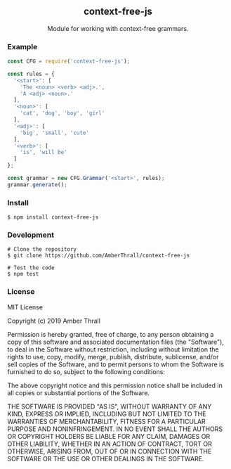 <h2 align="center">
  context-free-js
</h2>
<p align="center">
  Module for working with context-free grammars.
</p>

### Example

  ```js
  const CFG = require('context-free-js');

  const rules = {
    '<start>': [
      'The <noun> <verb> <adj>.',
      'A <adj> <noun>.'
    ],
    '<noun>': [
      'cat', 'dog', 'boy', 'girl'
    ],
    '<adj>': [
      'big', 'small', 'cute'
    ],
    '<verb>': [
      'is', 'will be'
    ]
  };

  const grammar = new CFG.Grammar('<start>', rules);
  grammar.generate();
  ```

### Install

  ```
  $ npm install context-free-js
  ```

### Development

  ```
  # Clone the repository
  $ git clone https://github.com/AmberThrall/context-free-js

  # Test the code
  $ npm test
  ```

### License

MIT License

Copyright (c) 2019 Amber Thrall

Permission is hereby granted, free of charge, to any person obtaining a copy
of this software and associated documentation files (the "Software"), to deal
in the Software without restriction, including without limitation the rights
to use, copy, modify, merge, publish, distribute, sublicense, and/or sell
copies of the Software, and to permit persons to whom the Software is
furnished to do so, subject to the following conditions:

The above copyright notice and this permission notice shall be included in all
copies or substantial portions of the Software.

THE SOFTWARE IS PROVIDED "AS IS", WITHOUT WARRANTY OF ANY KIND, EXPRESS OR
IMPLIED, INCLUDING BUT NOT LIMITED TO THE WARRANTIES OF MERCHANTABILITY,
FITNESS FOR A PARTICULAR PURPOSE AND NONINFRINGEMENT. IN NO EVENT SHALL THE
AUTHORS OR COPYRIGHT HOLDERS BE LIABLE FOR ANY CLAIM, DAMAGES OR OTHER
LIABILITY, WHETHER IN AN ACTION OF CONTRACT, TORT OR OTHERWISE, ARISING FROM,
OUT OF OR IN CONNECTION WITH THE SOFTWARE OR THE USE OR OTHER DEALINGS IN THE
SOFTWARE.
